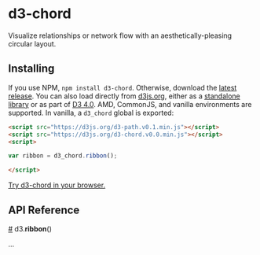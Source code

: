 # d3-chord

Visualize relationships or network flow with an aesthetically-pleasing circular layout.

## Installing

If you use NPM, `npm install d3-chord`. Otherwise, download the [latest release](https://github.com/d3/d3-chord/releases/latest). You can also load directly from [d3js.org](https://d3js.org), either as a [standalone library](https://d3js.org/d3-chord.v0.0.min.js) or as part of [D3 4.0](https://github.com/d3/d3). AMD, CommonJS, and vanilla environments are supported. In vanilla, a `d3_chord` global is exported:

```html
<script src="https://d3js.org/d3-path.v0.1.min.js"></script>
<script src="https://d3js.org/d3-chord.v0.0.min.js"></script>
<script>

var ribbon = d3_chord.ribbon();

</script>
```

[Try d3-chord in your browser.](https://tonicdev.com/npm/d3-chord)

## API Reference

<a href="#ribbon" name="ribbon">#</a> d3.<b>ribbon</b>()

…
